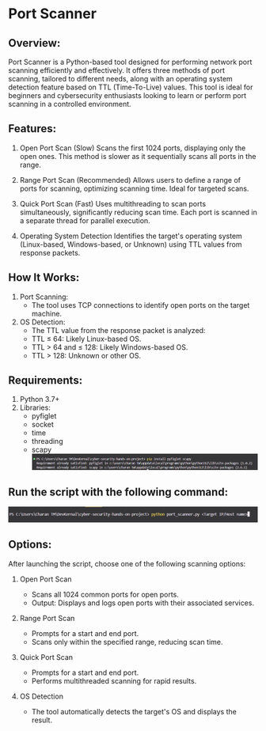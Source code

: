# Port Scanner

## Overview:

Port Scanner is a Python-based tool designed for performing network port scanning efficiently and effectively. It offers three methods of port scanning, tailored to different needs, along with an operating system detection feature based on TTL (Time-To-Live) values.
This tool is ideal for beginners and cybersecurity enthusiasts looking to learn or perform port scanning in a controlled environment.

## Features:

1. Open Port Scan (Slow)
   Scans the first 1024 ports, displaying only the open ones.
   This method is slower as it sequentially scans all ports in the range.

2. Range Port Scan (Recommended)
   Allows users to define a range of ports for scanning, optimizing scanning time.
   Ideal for targeted scans.

3. Quick Port Scan (Fast)
   Uses multithreading to scan ports simultaneously, significantly reducing scan time.
   Each port is scanned in a separate thread for parallel execution.

4. Operating System Detection
   Identifies the target's operating system (Linux-based, Windows-based, or Unknown) using TTL values from response packets.

## How It Works:

1. Port Scanning:
   * The tool uses TCP connections to identify open ports on the target machine.
2. OS Detection:
   * The TTL value from the response packet is analyzed:
   * TTL ≤ 64: Likely Linux-based OS.
   * TTL > 64 and ≤ 128: Likely Windows-based OS.
   * TTL > 128: Unknown or other OS.

## Requirements:

1. Python 3.7+
2. Libraries:
   * pyfiglet
   * socket
   * time
   * threading
   * scapy
   ![Installing Libraries](image.png)

## Run the script with the following command:

![Run the script command](image-1.png)

## Options:

After launching the script, choose one of the following scanning options:

1. Open Port Scan

   * Scans all 1024 common ports for open ports.
   * Output: Displays and logs open ports with their associated services.

2. Range Port Scan

   * Prompts for a start and end port.
   * Scans only within the specified range, reducing scan time.

3. Quick Port Scan

   * Prompts for a start and end port.
   * Performs multithreaded scanning for rapid results.

4. OS Detection
   * The tool automatically detects the target's OS and displays the result.
